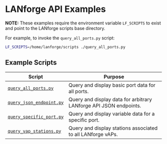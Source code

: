 # LANforge API Examples

**NOTE:** These examples require the environment variable `LF_SCRIPTS` to exist and point to the LANforge scripts base directory.

For example, to invoke the `query_all_ports.py` script:

```Bash
LF_SCRIPTS=/home/lanforge/scripts ./query_all_ports.py
```

## Example Scripts

| Script                                                 | Purpose                                                           |
| ------------------------------------------------------ | ----------------------------------------------------------------- |
| [`query_all_ports.py`](./query_all_ports.py)           | Query and display basic port data for all ports.                  |
| [`query_json_endpoint.py`](./query_json_endpoint.py)   | Query and display data for arbitrary LANforge API JSON endpoints. |
| [`query_specific_port.py`](./query_specific_port.py)   | Query and display variable data for a specific port.              |
| [`query_vap_stations.py`](./query_all_vap_stations.py) | Query and display stations associated to all LANforge vAPs.       |
